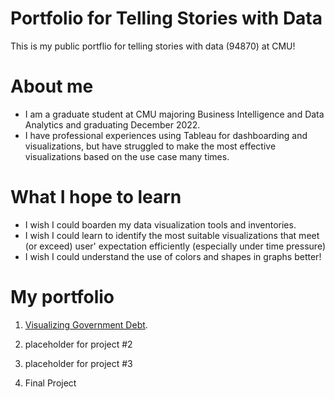 # Portfolio for Telling Stories with Data
This is my public portflio for telling stories with data (94870) at CMU!

# About me
- I am a graduate student at CMU majoring Business Intelligence and Data Analytics and graduating December 2022.
- I have professional experiences using Tableau for dashboarding and visualizations, but have struggled to make the most effective visualizations based on the use case many times. 

# What I hope to learn
- I wish I could boarden my data visualization tools and inventories.
- I wish I could learn to identify the most suitable visualizations that meet (or exceed) user' expectation efficiently (especially under time pressure)
- I wish I could understand the use of colors and shapes in graphs better!

# My portfolio
1. [Visualizing Government Debt](https://ireneziyouli.github.io/Dataviz_project1/).


2. placeholder for project #2

3. placeholder for project #3

4. Final Project
